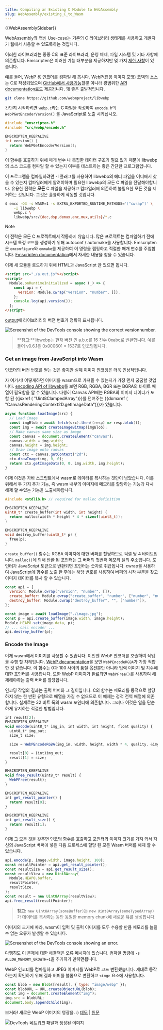 ```yaml
---
title: Compiling an Existing C Module to WebAssembly
slug: WebAssembly/existing_C_to_Wasm
---
```


{{WebAssemblySidebar}}

WebAssembly의 핵심 Use-case는 기존의 C 라이브러리 생태계를 사용하고 개발자가 웹에서 사용할 수 있도록하는 것입니다.

이러한 라이브러리는 종종 C의 표준 라이브러리, 운영 체제, 파일 시스템 및 기타 사항에 의존합니다. Emscripten은 이러한 기능 대부분을 제공하지만 몇 가지 [제한 사항](https://kripken.github.io/emscripten-site/docs/porting/guidelines/api_limitations.html)이 있습니다.

예를 들어, WebP 용 인코더를 컴파일 해 봅시다. WebP(웹용 이미지 포맷) 코덱의 소스는 C로 작성되었으며 [GitHub에서 사용가능](https://github.com/webmproject/libwebp)할뿐 아니라 광범위한 [API documentation](https://developers.google.com/speed/webp/docs/api)로도 제공됩니다. 꽤 좋은 출발점입니다.

```bash
git clone https://github.com/webmproject/libwebp
```

간단히 시작하려면 `webp.c`라는 C 파일을 작성하여 `encode.h`의 `WebPGetEncoderVersion()` 을 JavaScript로 노출 시키십시오.

```cpp
#include "emscripten.h"
#include "src/webp/encode.h"

EMSCRIPTEN_KEEPALIVE
int version() {
  return WebPGetEncoderVersion();
}
```

이 함수를 호출하기 위해 매개 변수 나 복잡한 데이터 구조가 필요 없기 때문에 libwebp의 소스 코드를 컴파일 할 수 있는지 여부를 테스트하는 좋은 간단한 프로그램입니다.

이 프로그램을 컴파일하려면 -I 플래그를 사용하여 libwebp의 헤더 파일을 어디에서 찾을 수 있는지 컴파일러에게 알려야하며 필요한 libwebp의 모든 C 파일을 전달해야합니다. 유용한 전략은 **모든** C 파일을 제공하고 컴파일러에 의존하여 불필요한 모든 것을 제거하는 것입니다. 그것은 훌륭하게 작동할 것입니다.

```bash
$ emcc -O3 -s WASM=1 -s EXTRA_EXPORTED_RUNTIME_METHODS='["cwrap"]' \
    -I libwebp \
    webp.c \
    libwebp/src/{dec,dsp,demux,enc,mux,utils}/*.c
```

> [!NOTE]
> 이 전략은 모든 C 프로젝트에서 작동하지 않습니다. 많은 프로젝트는 컴파일하기 전에 시스템 특정 코드를 생성하기 위해 autoconf / automake를 사용합니다. Emscripten은 `emconfigure`와 `emmake`를 제공하여 이 명령을 랩핑하고 적절한 매개 변수를 주입합니다. [Emscripten documentation](https://kripken.github.io/emscripten-site/docs/compiling/Building-Projects.html)에서 자세한 내용을 찾을 수 있습니다.

이제 새 모듈을 로드하기 위해 HTML과 JavaScript 만 있으면 됩니다.

```html
<script src="./a.out.js"></script>
<script>
  Module.onRuntimeInitialized = async (_) => {
    const api = {
      version: Module.cwrap("version", "number", []),
    };
    console.log(api.version());
  };
</script>
```

[output](https://googlechrome.github.io/samples/webassembly/version.html)에 라이브러리의 버전 번호가 정확히 표시됩니다.

![Screenshot of the DevTools console showing the correct versionnumber.](version.png)

> **참고:**libwebp는 현재 버전 인 a.b.c를 16 진수 0xabc로 반환합니다. 예를 들어 v0.6.1은 0x000601 = 1537로 인코딩됩니다.

### Get an image from JavaScript into Wasm

인코더의 버전 번호를 얻는 것은 좋지만 실제 이미지 인코딩은 더욱 인상적입니다.

자 여기서! 어떻게하면 이미지를 wasm으로 가져올 수 있는지가 가장 먼저 궁굼할 것입니다. [encoding API of libwebp](https://developers.google.com/speed/webp/docs/api#simple_encoding_api)를 보면 RGB, RGBA, BGR 또는 BGRA의 바이트 배열이 필요함을 알 수 있습니다. 다행히 Canvas API에는 RGBA의 이미지 데이터가 포함 된 {{jsxref ( "Uint8ClampedArray")}}를 던져주는 {{domxref ( "CanvasRenderingContext2D.getImageData")}}가 있습니다.

```js
async function loadImage(src) {
  // Load image
  const imgBlob = await fetch(src).then((resp) => resp.blob());
  const img = await createImageBitmap(imgBlob);
  // Make canvas same size as image
  const canvas = document.createElement("canvas");
  canvas.width = img.width;
  canvas.height = img.height;
  // Draw image onto canvas
  const ctx = canvas.getContext("2d");
  ctx.drawImage(img, 0, 0);
  return ctx.getImageData(0, 0, img.width, img.height);
}
```

이제 이것은 자바 스크립트에서 wasm로 데이터를 복사하는 것만이 남았습니다. 이를 위해서 두 가지 추가 기능, 즉 wasm 내부의 이미지에 메모리를 할당하는 기능과 다시 해제 할 수있는 기능을 노출해야합니다.

```cpp
#include <stdlib.h> // required for malloc definition

EMSCRIPTEN_KEEPALIVE
uint8_t* create_buffer(int width, int height) {
  return malloc(width * height * 4 * sizeof(uint8_t));
}

EMSCRIPTEN_KEEPALIVE
void destroy_buffer(uint8_t* p) {
  free(p);
}
```

`create_buffer()` 함수는 RGBA 이미지에 대한 버퍼를 할당하므로 픽셀 당 4 바이트입니다. `malloc()`에 의해 반환 된 포인터는 그 버퍼의 첫번째 메모리 셀의 주소입니다. 포인터가 JavaScript 토큰으로 반환되면 포인터는 숫자로 취급됩니다. cwrap을 사용하여 JavaScript에 함수를 노출 한 후에는 해당 번호를 사용하여 버퍼의 시작 부분을 찾고 이미지 데이터를 복사 할 수 있습니다.

```js
const api = {
  version: Module.cwrap("version", "number", []),
  create_buffer: Module.cwrap("create_buffer", "number", ["number", "number"]),
  destroy_buffer: Module.cwrap("destroy_buffer", "", ["number"]),
};

const image = await loadImage("./image.jpg");
const p = api.create_buffer(image.width, image.height);
Module.HEAP8.set(image.data, p);
// ... call encoder ...
api.destroy_buffer(p);
```

### Encode the Image

이제 wasm에서 이미지를 사용할 수 있습니다. 이번엔 WebP 인코더를 호출하여 작업을 수행 할 차례입니다. [WebP documentation](https://developers.google.com/speed/webp/docs/api#simple_encoding_api)을 보면 `WebPEncodeRGBA`가 가장 적합한 것 같습니다. 이 함수는 0과 100 사이의 품질 옵션뿐만 아니라 입력 이미지 및 치수에 대한 포인터를 사용합니다. 또한 WebP 이미지가 완료되면 `WebPFree()`를 사용하여 해제해야하는 출력 버퍼를 할당합니다.

인코딩 작업의 결과는 출력 버퍼와 그 길이입니다. C의 함수는 메모리를 동적으로 할당하지 않는 한 반환 유형으로 배열을 가질 수 없으므로 이 예제는 정적 전역 배열에 의존합니다. 실제로는 32 비트 폭의 wasm 포인터에 의존합니다. 그러나 이것은 일을 단순하게 유지하는 적절한 방법입니다.

```js
int result[2];
EMSCRIPTEN_KEEPALIVE
void encode(uint8_t* img_in, int width, int height, float quality) {
  uint8_t* img_out;
  size_t size;

  size = WebPEncodeRGBA(img_in, width, height, width * 4, quality, &img_out);

  result[0] = (int)img_out;
  result[1] = size;
}

EMSCRIPTEN_KEEPALIVE
void free_result(uint8_t* result) {
  WebPFree(result);
}

EMSCRIPTEN_KEEPALIVE
int get_result_pointer() {
  return result[0];
}

EMSCRIPTEN_KEEPALIVE
int get_result_size() {
  return result[1];
}
```

이제 그 모든 것을 갖추면 인코딩 함수를 호출하고 포인터와 이미지 크기를 가져 와서 자신의 JavaScript 버퍼에 넣은 다음 프로세스에 할당 된 모든 Wasm 버퍼를 해제 할 수 있습니다.

```js
api.encode(p, image.width, image.height, 100);
const resultPointer = api.get_result_pointer();
const resultSize = api.get_result_size();
const resultView = new Uint8Array(
  Module.HEAP8.buffer,
  resultPointer,
  resultSize,
);
const result = new Uint8Array(resultView);
api.free_result(resultPointer);
```

> **참고:** `new Uint8Array(someBuffer)`는 `new Uint8Array(someTypedArray)`가 데이터를 복사하는 동안 동일한 memory chunk에 새로운 뷰를 생성합니다.

이미지의 크기에 따라, wasm이 입력 및 출력 이미지를 모두 수용할 만큼 메모리를 늘릴 수 없는 오류가 발생할 수 있습니다.

![Screenshot of the DevTools console showing an error.](error.png)

다행히도 이 문제에 대한 해결책은 오류 메시지에 있습니다. 컴파일 명령에 `-s ALLOW_MEMORY_GROWTH=1`을 추가하기 만하면됩니다.

WebP 인코더를 컴파일하고 JPEG 이미지를 WebP로 코드 변환했습니다. 제대로 동작하는지 확인하기 위해 결과 버퍼를 블롭으로 변환하고 `<img>` 요소에 사용합니다.

```js
const blob = new Blob([result], { type: "image/webp" });
const blobURL = URL.createObjectURL(blob);
const img = document.createElement("img");
img.src = blobURL;
document.body.appendChild(img);
```

보거라! 새로운 WebP 이미지의 영광을. :) [데모](https://googlechrome.github.io/samples/webassembly/image.html) | [원문](https://web.dev/articles/emscripting-a-c-library?hl=ko)

![DevTools 네트워크 패널과 생성된 이미지](result.jpg)
